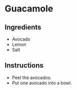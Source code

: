 # Guacamole
## Ingredients
* Avocado
* Lemon
* Salt
## Instructions
* Peel the avocados.
* Put one avocado into a bowl.


